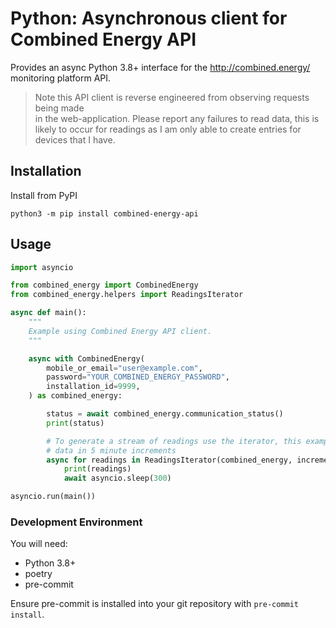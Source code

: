 # Python: Asynchronous client for Combined Energy API

Provides an async Python 3.8+ interface for the http://combined.energy/ monitoring platform API.

> Note this API client is reverse engineered from observing requests being made  
> in the web-application. Please report any failures to read data, this is likely
> to occur for readings as I am only able to create entries for devices that I 
> have.

## Installation

Install from PyPI

```shell
python3 -m pip install combined-energy-api
```

## Usage

```python
import asyncio

from combined_energy import CombinedEnergy
from combined_energy.helpers import ReadingsIterator

async def main():
    """
    Example using Combined Energy API client.
    """

    async with CombinedEnergy(
        mobile_or_email="user@example.com",
        password="YOUR_COMBINED_ENERGY_PASSWORD",
        installation_id=9999,
    ) as combined_energy:

        status = await combined_energy.communication_status()
        print(status)

        # To generate a stream of readings use the iterator, this example fetches
        # data in 5 minute increments
        async for readings in ReadingsIterator(combined_energy, increment=300):
            print(readings)
            await asyncio.sleep(300)

asyncio.run(main())

```


### Development Environment

You will need:

- Python 3.8+
- poetry
- pre-commit

Ensure pre-commit is installed into your git repository with `pre-commit install`. 
